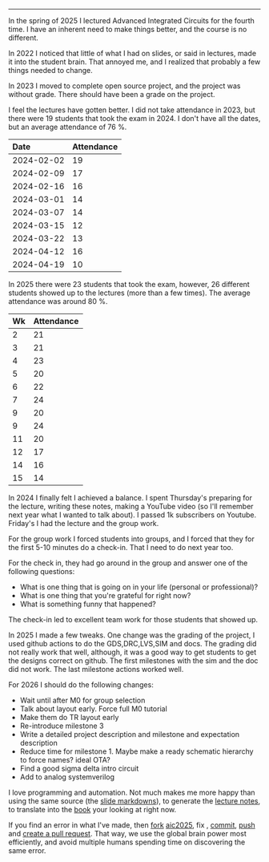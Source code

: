 

---

<!--pan_title:Background -->

In the spring of 2025 I lectured Advanced Integrated Circuits for the fourth
time. I have an inherent need to make things better, and the course is no
different.

In 2022 I noticed that  little of what I had on slides, or
said in lectures, made it into the student brain. That annoyed me,
and I realized that probably a few things needed to change.

In 2023 I moved to complete open source project, and the project was without
grade. There should have been a grade on the project. 

I feel the lectures have gotten better. I did not take attendance in 2023, but there were 19 students that took the
exam in 2024. I don't
have all the dates, but an average attendance of 76 %. 

|Date|Attendance|
|:---|:---|
|2024-02-02|19|
|2024-02-09|17|
|2024-02-16|16|
|2024-03-01|14|
|2024-03-07|14|
|2024-03-15|12|
|2024-03-22|13|
|2024-04-12|16|
|2024-04-19|10|

In 2025 there were 23 students that took the exam, however, 26 different
students showed up to the lectures (more than a few times). The average
attendance was around 80 %. 

|Wk|Attendance|
|:--|:---|
|2|21|
|3|21|
|4|23|
|5|20|
|6|22|
|7|24|
|9|20|
|9|24|
|11|20|
|12|17|
|14|16|
|15|14|

In 2024 I finally felt I achieved a balance. I spent Thursday's
preparing for the lecture, writing these notes, making a YouTube video (so I'll
remember next year what I wanted to talk about). I passed 1k subscribers on Youtube.
Friday's I had the lecture and the group work. 

For the group work I forced students into groups, and I forced that they for the
first 5-10 minutes do a check-in. That I need to do next year too.

For the check in, they had go around in the group and answer one of the
following questions:

- What is one thing that is going on in your life (personal or professional)?
- What is one thing that you're grateful for right now?
- What is something funny that happened?

The check-in led to excellent team work for those students that showed up. 

In 2025 I made a few tweaks. One change was the grading of the project, I used github actions to
do the GDS,DRC,LVS,SIM and docs. The grading did not really work that well,
although, it was a good way to get students to get the designs correct on
github. The first milestones with the sim and the doc did not work. The last
milestone actions worked well. 

For 2026 I should do the following changes:

- Wait until after M0 for group selection
- Talk about layout early. Force full M0 tutorial
- Make them do TR layout early
- Re-introduce milestone 3 
- Write a detailed project description and milestone and expectation description
- Reduce time for milestone 1. Maybe make a ready schematic hierarchy to force names? ideal OTA?
- Find a good sigma delta intro circuit
- Add to analog systemverilog

I love programming and automation. Not much makes me more happy than using the
same source (the [slide
markdowns](https://github.com/wulffern/aic2025/tree/main/lectures)), to generate the [lecture notes](https://analogicus.com/aic2025/), to translate
into the [book](https://analogicus.com/aic2025/assets/aic.pdf) your looking at right now.

If you find an error in what I've made, then [fork](https://docs.github.com/en/get-started/quickstart/fork-a-repo) [aic2025](https://github.com/wulffern/aic2025), fix , [commit](https://git-scm.com/docs/git-commit), [push](https://git-scm.com/docs/git-push) and [create a pull request](https://docs.github.com/en/desktop/contributing-and-collaborating-using-github-desktop/working-with-your-remote-repository-on-github-or-github-enterprise/creating-an-issue-or-pull-request). That way, we use the global brain power most efficiently, and avoid multiple humans spending time on discovering the same error.
